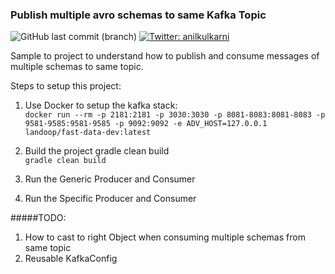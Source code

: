 ### Publish multiple avro schemas to same Kafka Topic
<p>
<a>
<img alt="GitHub last commit (branch)" src="https://img.shields.io/github/last-commit/anilkulkarni87/multi-schema-topic/master">
</a>
  <a href="https://twitter.com/anilkulkarni" target="_blank">
    <img alt="Twitter: anilkulkarni" src="https://img.shields.io/twitter/follow/anilkulkarni.svg?style=social" />
  </a>
</p>
Sample to project to understand how to publish and consume messages of multiple schemas to same topic.

Steps to setup this project:
1) Use Docker to setup the kafka stack: <br>
```docker run --rm -p 2181:2181 -p 3030:3030 -p 8081-8083:8081-8083 -p 9581-9585:9581-9585 -p 9092:9092 -e ADV_HOST=127.0.0.1 landoop/fast-data-dev:latest```

2) Build the project gradle clean build  <br>
`gradle clean build`

3) Run the Generic Producer and Consumer

4) Run the Specific Producer and Consumer

#####TODO:
1) How to cast to right Object when consuming multiple schemas from same topic
2) Reusable KafkaConfig
